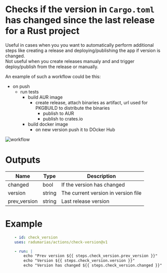 # Checks if the version in `Cargo.toml` has changed since the last release for a Rust project

Useful in cases when you you want to automatically perform additional steps like creating a release and deploying/publishing the app if version is changed.  
Not useful when you create releases manualy and and trigger deploy/publish from the release or manually.

An example of such a workflow could be this:
- on push
    - run tests
        - build AUR image
            - create release, attach binaries as artifact, url used for PKGBUILD to distribute the binaries
                - publish to AUR
                - publish to crates.io
        - build docker image
            - on new version push it to DOcker Hub

![workflow](https://github.com/radumarias/action-check-version-changed-rust/blob/ec5403ac571af1979586a79152190aeadf237586/workflow.jpeg?raw=true)

<!--
# Inputs

| Name | Type | Required | Description |
| ---- | ---- | -------- | ----------- |
| type | string | true | Suported values [rust]. In future we might extend to other languages, also we could expose a `version_file` and `version_pattern` to be more extensible
-->

# Outputs

| Name | Type | Description |
| ---- | ---- | ----------- |
| changed | bool | If the version has changed
| version | string | The current version in version file
| prev_version | string | Last release version

# Example

```yaml
    - id: check_version
    uses: radumarias/actions/check-version@v1

    - run: |
        echo "Prev version ${{ steps.check_version.prev_version }}"
        echo "Version ${{ steps.check_version.version }}"
        echo "Version has changed ${{ steps.check_version.changed }}"
```
